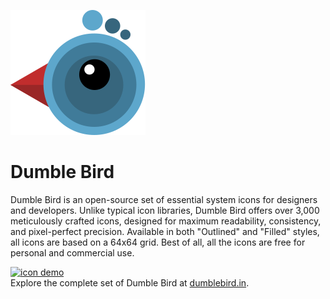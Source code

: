 [![logo](asset/l0g0.svg)](https://dumblebird.in) 

# Dumble Bird
Dumble Bird is an open-source set of essential system icons for designers and developers. Unlike typical icon libraries, Dumble Bird offers over 3,000 meticulously crafted icons, designed for maximum readability, consistency, and pixel-perfect precision. Available in both "Outlined" and "Filled" styles, all icons are based on a 64x64 grid. Best of all, all the icons are free for personal and commercial use.

[![icon demo](./.github/files/preview.svg)](https://dumblebird.in)  
Explore the complete set of Dumble Bird at [dumblebird.in](https://dumblebird.in).
